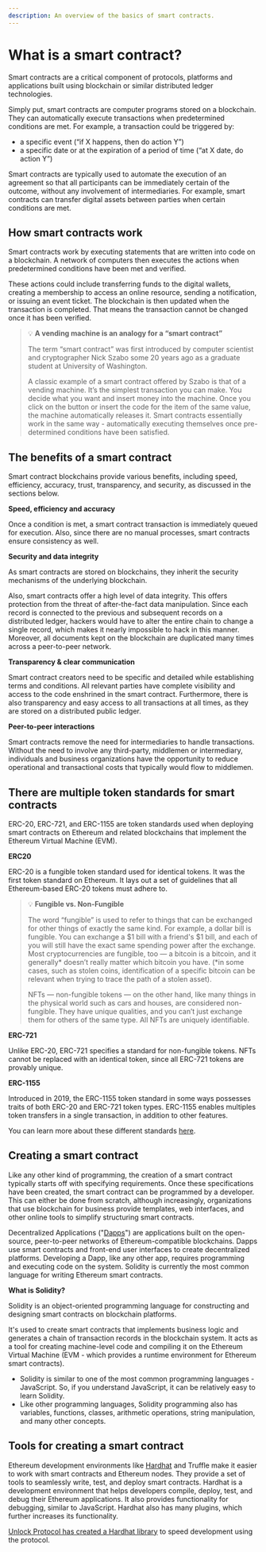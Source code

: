 ```yaml
---
description: An overview of the basics of smart contracts.
---
```


# What is a smart contract?

Smart contracts are a critical component of protocols, platforms and applications built using blockchain or similar distributed ledger technologies. 

Simply put, smart contracts are computer programs stored on a blockchain. They can automatically execute transactions when predetermined conditions are met. For example, a transaction could be triggered by:

- a specific event (“if X happens, then do action Y”)
- a specific date or at the expiration of a period of time (“at X date, do action Y”)

Smart contracts are typically used to automate the execution of an agreement so that all participants can be immediately certain of the outcome, without any involvement of intermediaries. For example, smart contracts can transfer digital assets between parties when certain conditions are met.


## **How smart contracts work**

Smart contracts work by executing statements that are written into code on a blockchain. A network of computers then executes the actions when predetermined conditions have been met and verified. 

These actions could include transferring funds to the digital wallets, creating a membership to access an online resource, sending a notification, or issuing an event ticket. The blockchain is then updated when the transaction is completed. That means the transaction cannot be changed once it has been verified.


> 💡 **A vending machine is an analogy for a “smart contract”**
> 
> The term “smart contract” was first introduced by computer scientist and cryptographer Nick Szabo some 20 years ago as a graduate student at University of Washington.
> 
> A classic example of a smart contract offered by Szabo is that of a vending machine. It’s the simplest transaction you can make. You decide what you want and insert money into the machine. Once you click on the button or insert the code for the item of the same value, the machine automatically releases it. Smart contracts essentially work in the same way - automatically executing themselves once pre-determined conditions have been satisfied.


## **The benefits of a smart contract**

Smart contract blockchains provide various benefits, including speed, efficiency, accuracy, trust, transparency, and security, as discussed in the sections below.

**Speed, efficiency and accuracy**

Once a condition is met, a smart contract transaction is immediately queued for execution. Also, since there are no manual processes, smart contracts ensure consistency as well.

**Security and data integrity**

As smart contracts are stored on blockchains, they inherit the security mechanisms of the underlying blockchain. 

Also, smart contracts offer a high level of data integrity. This offers protection from the threat of after-the-fact data manipulation. Since each record is connected to the previous and subsequent records on a distributed ledger, hackers would have to alter the entire chain to change a single record, which makes it nearly impossible to hack in this manner. Moreover, all documents kept on the blockchain are duplicated many times across a peer-to-peer network.

**Transparency & clear communication**

Smart contract creators need to be specific and detailed while establishing terms and conditions. All relevant parties have complete visibility and access to the code enshrined in the smart contract. Furthermore, there is also transparency and easy access to all transactions at all times, as they are stored on a distributed public ledger.

**Peer-to-peer interactions**

Smart contracts remove the need for intermediaries to handle transactions. Without the need to involve any third-party, middlemen or intermediary, individuals and business organizations have the opportunity to reduce operational and transactional costs that typically would flow to middlemen.


## There are multiple token standards for smart contracts

ERC-20, ERC-721, and ERC-1155 are token standards used when deploying smart contracts on Ethereum and related blockchains that implement the Ethereum Virtual Machine (EVM). 

**ERC20**

ERC-20 is a fungible token standard used for identical tokens. It was the first token standard on Ethereum.  It lays out a set of guidelines that all Ethereum-based ERC-20 tokens must adhere to. 

> 💡 **Fungible vs. Non-Fungible**
> 
> The word “fungible” is used to refer to things that can be exchanged for other things of exactly the same kind. For example, a dollar bill is fungible. You can exchange a $1 bill with a friend's $1 bill, and each of you will still have the exact same spending power after the exchange. Most cryptocurrencies are fungible, too — a bitcoin is a bitcoin, and it generally* doesn’t really matter which bitcoin you have. (*in some cases, such as stolen coins, identification of a specific bitcoin can be relevant when trying to trace the path of a stolen asset).
> 
> NFTs — non-fungible tokens — on the other hand, like many things in the physical world such as cars and houses, are considered non-fungible. They have unique qualities, and you can’t just exchange them for others of the same type. All NFTs are uniquely identifiable.

**ERC-721**

Unlike ERC-20, ERC-721 specifies a standard for non-fungible tokens. NFTs cannot be replaced with an identical token, since all ERC-721 tokens are provably unique.

**ERC-1155**

Introduced in 2019, the ERC-1155 token standard in some ways possesses traits of both ERC-20 and ERC-721 token types. ERC-1155 enables multiples token transfers in a single transaction, in addition to other features. 

You can learn more about these different standards [here](https://www.web3.university/article/comparing-erc-721-to-erc-1155).


## Creating **a smart contract**

Like any other kind of programming, the creation of a smart contract typically starts off with specifying requirements. Once these specifications have been created, the smart contract can be programmed by a developer. This can either be done from scratch, although increasingly, organizations that use blockchain for business provide templates, web interfaces, and other online tools to simplify structuring smart contracts.

Decentralized Applications ("[Dapps](https://docs.unlock-protocol.com/basics/new-to-web3/what-is-a-decentralised-application-aka-dapp)") are applications built on the open-source, peer-to-peer networks of Ethereum-compatible blockchains. Dapps use smart contracts and front-end user interfaces to create decentralized platforms. Developing a Dapp, like any other app, requires programming and executing code on the system. Solidity is currently the most common language for writing Ethereum smart contracts. 

**What is Solidity?**

Solidity is an object-oriented programming language for constructing and designing smart contracts on blockchain platforms.

It's used to create smart contracts that implements business logic and generates a chain of transaction records in the blockchain system. It acts as a tool for creating machine-level code and compiling it on the Ethereum Virtual Machine (EVM - which provides a runtime environment for Ethereum smart contracts). 

- Solidity is similar to one of the most common programming languages - JavaScript. So, if you understand JavaScript, it can be relatively easy to learn Solidity.
- Like other programming languages, Solidity programming also has variables, functions, classes, arithmetic operations, string manipulation, and many other concepts.


## **Tools for creating a smart contract**

Ethereum development environments like [Hardhat](https://hardhat.org/tutorial) and Truffle make it easier to work with smart contracts and Ethereum nodes. They provide a set of tools to seamlessly write, test, and deploy smart contracts. Hardhat is a development environment that helps developers compile, deploy, test, and debug their Ethereum applications. It also provides functionality for debugging, similar to JavaScript. Hardhat also has many plugins, which further increases its functionality.

[Unlock Protocol has created a Hardhat library](https://docs.unlock-protocol.com/core-protocol/deploying-locally/) to speed development using the protocol.
